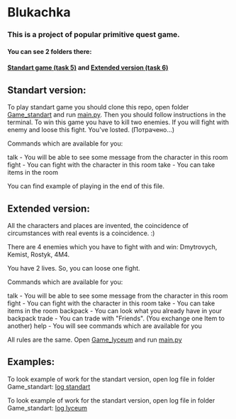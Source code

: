 # Blukachka

### This is a project of popular primitive quest game.

#### You can see 2 folders there:

#### [Standart game (task 5)](Game_standart) and [Extended version (task 6)](Game_lyceum)

## Standart version:
To play standart game you should clone this repo, open folder [Game_standart](Game_standart) and run [main.py](Game_standart/main.py). 
Then you should follow instructions in the terminal. To win this game you have to kill two enemies. If you will fight with enemy and loose this fight. You've losted. (Потрачено...)

Commands which are available for you:

talk  - You will be able to see some message from the character in this room
fight - You can fight with the character in this room
take - You can take items in the room

You can find example of playing in the end of this file.


## Extended version:

All the characters and places are invented, the coincidence of circumstances with real events is a coincidence. :)

There are 4 enemies which you have to fight with and win: Dmytrovych, Kemist, Rostyk, 4M4.

You have 2 lives. So, you can loose one fight.

Commands which are available for you:

talk  - You will be able to see some message from the character in this room
fight - You can fight with the character in this room
take - You can take items in the room
backpack - You can look what you already have in your backpack
trade - You can trade with "Friends". (You exchange one Item to another)
help - You will see commands which are available for you

All rules are the same. Open  [Game_lyceum](Game_lyceum) and run [main.py](Game_lyceum/main.py)

## Examples:
  
  To look example of work for the standart version, open log file in folder Game_standart: [log standart](Game_standart/log.txt)
  
  To look example of work for the standart version, open log file in folder Game_standart: [log lyceum](Game_lyceum/log.txt)
  
  
